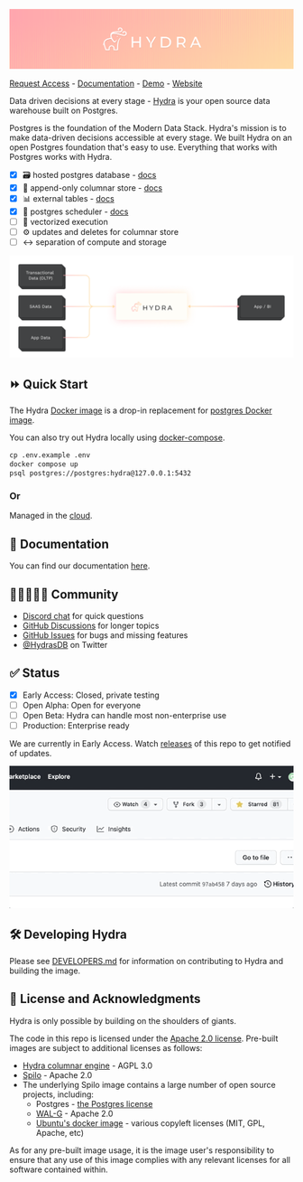 ![Hydra - the open source data warehouse](.images/header.svg)

[Request Access](https://hydras.io/#early-access) - [Documentation](https://docs.hydras.io/getting-started/readme) - [Demo](https://www.youtube.com/watch?v=DD1oD1LWNOo) - [Website](https://hydras.io/)

Data driven decisions at every stage - [Hydra](https://hydras.io/) is your open source data warehouse built on Postgres.

Postgres is the foundation of the Modern Data Stack. Hydra's mission is to make data-driven decisions accessible at every stage. We built Hydra on an open Postgres foundation that's easy to use. Everything that works with Postgres works with Hydra.

* [x] 🗃 hosted postgres database - [docs](https://docs.hydras.io/getting-started/hydra-with-postgres)
* [x] 📎 append-only columnar store - [docs](https://docs.hydras.io/features/columnar)
* [x] 📊 external tables - [docs](https://docs.hydras.io/features/external_tables)
* [x] 📅 postgres scheduler - [docs](https://docs.hydras.io/features/scheduler)
* [ ] 🐎 vectorized execution
* [ ] ⚙️ updates and deletes for columnar store
* [ ] ↔️ separation of compute and storage

![Where does Hydra fit](.images/hydra-db.png)

## ⏩ Quick Start

The Hydra [Docker image](https://github.com/hydrasdb/hydra/pkgs/container/hydra) is a drop-in replacement for [postgres Docker image](https://hub.docker.com/_/postgres).

You can also try out Hydra locally using [docker-compose](https://docs.docker.com/compose/).

```
cp .env.example .env
docker compose up
psql postgres://postgres:hydra@127.0.0.1:5432
```

### Or

Managed in the [cloud](https://hydras.io/#early-access).

## 📄 Documentation

You can find our documentation [here](https://docs.hydras.io/getting-started/readme).

## 👩🏾‍🤝‍👨🏻 Community

- [Discord chat](https://discord.com/invite/zKpVxbXnNY) for quick questions
- [GitHub Discussions](https://github.com/HydrasDB/hydra/discussions) for longer topics
- [GitHub Issues](https://github.com/HydrasDB/hydra/issues) for bugs and missing features
- [@HydrasDB](https://twitter.com/hydrasdb) on Twitter

## ✅ Status

- [x] Early Access: Closed, private testing
- [ ] Open Alpha: Open for everyone
- [ ] Open Beta: Hydra can handle most non-enterprise use
- [ ] Production: Enterprise ready

We are currently in Early Access. Watch [releases](https://github.com/HydrasDB/hydra/releases) of this repo to get notified of updates.

![follow the repo](.images/follow.gif)

## 🛠 Developing Hydra
Please see [DEVELOPERS.md](DEVELOPERS.md) for information on contributing to Hydra and building the image.

## 📑 License and Acknowledgments
Hydra is only possible by building on the shoulders of giants.

The code in this repo is licensed under the [Apache 2.0 license](LICENSE). Pre-built images are
subject to additional licenses as follows:

* [Hydra columnar engine](https://github.com/HydrasDB/hydra/tree/main/columnar) - AGPL 3.0
* [Spilo](https://github.com/zalando/spilo) - Apache 2.0
* The underlying Spilo image contains a large number of open source projects, including:
  * Postgres - [the Postgres license](https://www.postgresql.org/about/licence/)
  * [WAL-G](https://github.com/wal-g/wal-g) - Apache 2.0
  * [Ubuntu's docker image](https://hub.docker.com/_/ubuntu/) - various copyleft licenses (MIT, GPL, Apache, etc)

As for any pre-built image usage, it is the image user's responsibility to ensure that any use of this
image complies with any relevant licenses for all software contained within.
